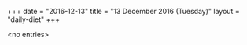 +++
date = "2016-12-13"
title = "13 December 2016 (Tuesday)"
layout = "daily-diet"
+++

\<no entries\>